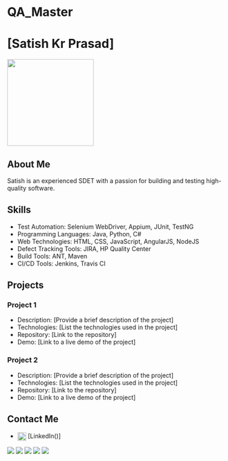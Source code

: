 # QA_Master

# [Satish Kr Prasad]

<img src="yourprofilepic.jpg" width="200" height="200">

## About Me

Satish is an experienced SDET with a passion for building and testing high-quality software.

## Skills

- Test Automation: Selenium WebDriver, Appium, JUnit, TestNG
- Programming Languages: Java, Python, C#
- Web Technologies: HTML, CSS, JavaScript, AngularJS, NodeJS
- Defect Tracking Tools: JIRA, HP Quality Center
- Build Tools: ANT, Maven
- CI/CD Tools: Jenkins, Travis CI

## Projects

### Project 1

- Description: [Provide a brief description of the project]
- Technologies: [List the technologies used in the project]
- Repository: [Link to the repository]
- Demo: [Link to a live demo of the project]

### Project 2

- Description: [Provide a brief description of the project]
- Technologies: [List the technologies used in the project]
- Repository: [Link to the repository]
- Demo: [Link to a live demo of the project]

## Contact Me

- <img align="center" src="https://cdn.jsdelivr.net/gh/devicons/devicon/icons/linkedin/linkedin-original.svg" alt="me in linkedin" height="auto"
width="20"/> [LinkedIn()]

<img src="https://img.shields.io/badge/Java-ED8B00?style=for-the-badge&logo=java&logoColor=white">
<img src="https://img.shields.io/badge/Python-FFD43B?style=for-the-badge&logo=python&logoColor=blue">
<img src="https://img.shields.io/badge/C%23-239120?style=for-the-badge&logo=c-sharp&logoColor=white">

<img src="https://img.shields.io/badge/JIRA-0052CC?style=for-the-badge&logo=jira&logoColor=white">
<img src="https://img.shields.io/badge/Selenium-43B02A?style=for-the-badge&logo=selenium&logoColor=white">
<img src="https://img.shields.io/badge/JavaScript-F7DF1E?
